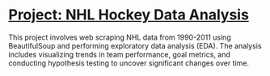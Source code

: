 # [Project: NHL Hockey Data Analysis](https://github.com/pradyumna-burly/python-webscrape-eda-project)

This project involves web scraping NHL data from 1990-2011 using BeautifulSoup and performing exploratory data analysis (EDA). The analysis includes visualizing trends in team performance, goal metrics, and conducting hypothesis testing to uncover significant changes over time.
